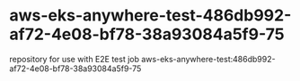 # aws-eks-anywhere-test-486db992-af72-4e08-bf78-38a93084a5f9-75
repository for use with E2E test job aws-eks-anywhere-test:486db992-af72-4e08-bf78-38a93084a5f9-75
